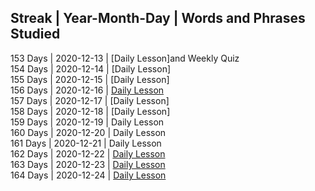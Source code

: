 ## Streak | Year-Month-Day | Words and Phrases Studied <br>
153 Days | 2020-12-13 | [Daily Lesson]and Weekly Quiz <br>
154 Days | 2020-12-14 | [Daily Lesson]<br>
155 Days | 2020-12-15 | [Daily Lesson]<br>
156 Days | 2020-12-16 | [Daily Lesson](https://github.com/EO4wellness/T-I-L/blob/main/polyglot/eslovaco/studies/2020/2020-12-16-terms.md)<br>
157 Days | 2020-12-17 | [Daily Lesson]<br>
158 Days | 2020-12-18 | [Daily Lesson]<br>
159 Days | 2020-12-19 | Daily Lesson<br>
160 Days | 2020-12-20 | Daily Lesson <br>
161 Days | 2020-12-21 | Daily Lesson <br>
162 Days | 2020-12-22 | [Daily Lesson](https://github.com/EO4wellness/T-I-L/blob/main/polyglot/eslovaco/studies/2020/2020-12-22.md)<br>
163 Days | 2020-12-23 | [Daily Lesson](https://github.com/EO4wellness/T-I-L/blob/main/polyglot/eslovaco/studies/2020/2020-12-23-mondly.jpg)<br>
164 Days | 2020-12-24 | [Daily Lesson](https://github.com/EO4wellness/T-I-L/blob/main/polyglot/eslovaco/studies/2020/2020-12-24.md)
